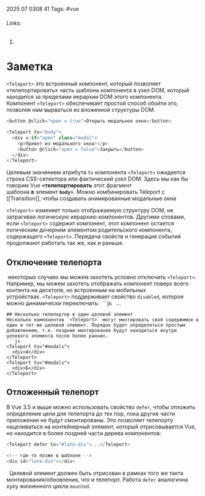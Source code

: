 2025 07 0308 41
Tags: #vue 
###### Links: 
1) 
# Заметка
`<Teleport>` это встроенный компонент, который позволяет «телепортировать» часть шаблона компонента в узел DOM, который находится за пределами иерархии DOM этого компонента.
Компонент `<Teleport>` обеспечивает простой способ обойти это, позволяя нам вырваться из вложенной структуры DOM.
```js
<button @click="open = true">Открыть модальное окно</button>

<Teleport to="body">
  <div v-if="open" class="modal">
    <p>Привет из модального окна!</p>
    <button @click="open = false">Закрыть</button>
  </div>
</Teleport>
```
Целевым значением атрибута `to` компонента `<Teleport>` ожидается строка CSS-селектора или фактический узел DOM. Здесь мы как бы говорим Vue «**телепортировать** этот фрагмент шаблона **в** элемент **`body`**».
Можно комбинировать Teleport с [[Transition]], чтобы создавать анимированные модальные окна

`<Teleport>` изменяет только отображаемую структуру DOM, не затрагивая логическую иерархию компонентов. Другими словами, если `<Teleport>` содержит компонент, этот компонент остается логическим дочерним элементом родительского компонента, содержащего `<Teleport>`. Передача свойств и генерация событий продолжают работать так же, как и раньше.

## Отключение телепорта
 некоторых случаях мы можем захотеть условно отключить `<Teleport>`. Например, мы можем захотеть отображать компонент поверх всего контента на десктопе, но встроенным на мобильных устройствах. `<Teleport>` поддерживает свойство `disabled`, которое можно динамически переключать:
 ```js
 <Teleport :disabled="isMobile">
  ...
</Teleport>
```
## Несколько телепортов в один целевой элемент
Несколько компонентов `<Teleport>` могут монтировать своё содержимое в один и тот же целевой элемент. Порядок будет определяться простым добавлением, т.е. поздние монтирования будут находиться внутри целевого элемента после более ранних.
```js
<Teleport to="#modals">
  <div>А</div>
</Teleport>
<Teleport to="#modals">
  <div>Б</div>
</Teleport>
```
## Отложенный телепорт
В Vue 3.5 и выше можно использовать свойство `defer`, чтобы отложить определение цели для телепорта до тех пор, пока другие части приложения не будут смонтированы. Это позволяет телепорту нацеливаться на контейнерный элемент, который отрисовывается Vue, но находится в более поздней части дерева компонентов:
```js
<Teleport defer to="#late-div">...</Teleport>

<!-- где-то позже в шаблоне -->
<div id="late-div"></div>
```
  Целевой элемент должен быть отрисован в рамках того же такта монтирования/обновления, что и телепорт. Работа `defer` аналогична хуку жизненного цикла `mounted`.
